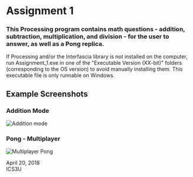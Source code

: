 # Assignment 1
### This Processing program contains math questions - addition, subtraction, multiplication, and division - for the user to answer, as well as a Pong replica.

If Processing and/or the Interfascia library is not installed on the computer, run Assignment_1.exe in one of the "Executable Version (XX-bit)" folders (corresponding to the OS version) to avoid manually installing them. This executable file is only runnable on Windows.

## Example Screenshots
### Addition Mode
![Addition mode](https://i.imgur.com/vyt6TGJ.png)
### Pong - Multiplayer
![Multiplayer Pong](https://media.giphy.com/media/5tvIQR8wG2VeN3F9SP/giphy.gif)

April 20, 2018  
ICS3U
